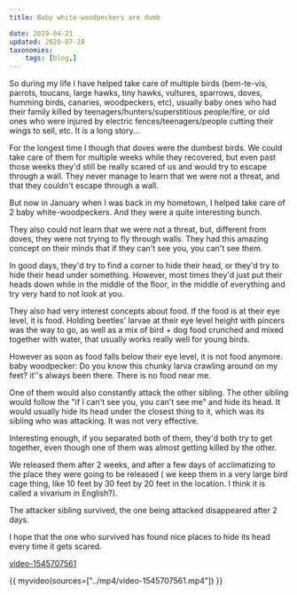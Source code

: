 ```yaml
---
title: Baby white-woodpeckers are dumb

date: 2019-04-21
updated: 2020-07-28
taxonomies:
    tags: [blog,]
---
```

So during my life I have helped take care of multiple birds (bem-te-vis, parrots, toucans, large hawks, tiny hawks, vultures, sparrows, doves, humming birds, canaries, woodpeckers, etc), usually baby ones who had their family killed by teenagers/hunters/superstitious people/fire, or old ones who were injured by electric fences/teenagers/people cutting their wings to sell, etc.  It is a long story&#x2026;

For the longest time I though that doves were the dumbest birds. We could take care of them for multiple weeks while they recovered, but even past those weeks they'd still be really scared of us and would try to escape through a wall.  They never manage to learn that we were not a threat, and that they couldn't escape through a wall.

But now in January when I was back in my hometown, I helped take care of 2 baby white-woodpeckers. And they were a quite interesting bunch.

They also could not learn that we were not a threat, but, different from doves, they were not trying to fly through walls. They had this amazing concept on their minds that if they can't see you, you can't see them.

In good days, they'd try to find a corner to hide their head, or they'd try to hide their head under something. However, most times they'd just put their heads down while in the middle of the floor, in the middle of everything and try very hard to not look at you.

They also had very interest concepts about food. If the food is at their eye level, it is food.  Holding beetles' larvae at their eye level height with pincers was the way to go, as well as a mix of bird + dog food crunched and mixed together with water, that usually works really well for young birds.

However as soon as food falls below their eye level, it is not food anymore.
baby woodpecker: Do you know this chunky larva crawling around on my feet? it''s always been there. There is no food near me.

One of them would also constantly attack the other sibling. The other sibling would follow the "if I can't see you, you can't see me" and hide its head. It would usually hide its head under the closest thing to it, which was its sibling who was attacking. It was not very effective.

Interesting enough, if you separated both of them, they'd both try to get together, even though one of them was almost getting killed by the other.

We released them after 2 weeks, and after a few days of acclimatizing to the place they were going to be released ( we keep them in a very large bird cage thing, like 10 feet by 30 feet by 20 feet in the location. I think it is called a vivarium in English?).

The attacker sibling survived, the one being attacked disappeared after 2 days.

I hope that the one who survived has found nice places to hide its head every time it gets scared.

[video-1545707561](mp4/video-1545707561.mp4)


{{ myvideo(sources=["../mp4/video-1545707561.mp4"]) }}



